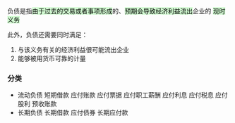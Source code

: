 负债是指<mark style="background: #BBFABBA6;">由于过去的交易或者事项形成</mark>的、<mark style="background: #BBFABBA6;">预期会导致经济利益流出</mark>企业的
<mark style="background: #BBFABBA6;">现时义务</mark>

此外，负债还需要同时满足：
1. 与该义务有关的经济利益很可能流出企业
2. 能够被用货币可靠的计量

### 分类
- 流动负债
  短期借款
  应付账款
  应付票据
  应付职工薪酬
  应付利息
  应付税息
  应付股利
  预收账款
- 长期负债
  长期借款
  应付债券
  长期应付款